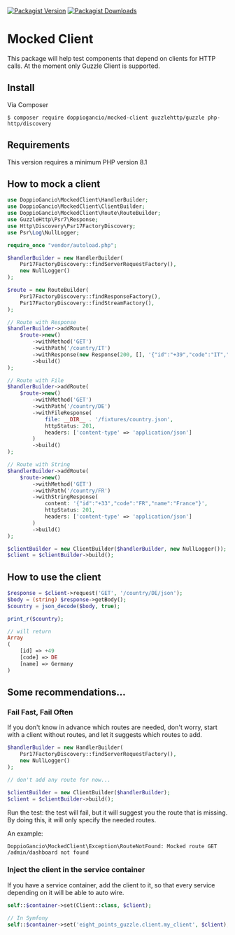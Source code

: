 [![Packagist Version](https://img.shields.io/packagist/v/doppiogancio/mocked-client)](https://packagist.org/packages/doppiogancio/mocked-client)
[![Packagist Downloads](https://img.shields.io/packagist/dm/doppiogancio/mocked-client)](https://packagist.org/packages/doppiogancio/mocked-client)

# Mocked Client
This package will help test components that depend on clients for HTTP calls. At the moment only Guzzle Client is supported.

## Install
Via Composer

```shell
$ composer require doppiogancio/mocked-client guzzlehttp/guzzle php-http/discovery
```

## Requirements
This version requires a minimum PHP version 8.1

## How to mock a client

```php
use DoppioGancio\MockedClient\HandlerBuilder;
use DoppioGancio\MockedClient\ClientBuilder;
use DoppioGancio\MockedClient\Route\RouteBuilder;
use GuzzleHttp\Psr7\Response;
use Http\Discovery\Psr17FactoryDiscovery;
use Psr\Log\NullLogger;

require_once "vendor/autoload.php";

$handlerBuilder = new HandlerBuilder(
    Psr17FactoryDiscovery::findServerRequestFactory(),
    new NullLogger()
);

$route = new RouteBuilder(
    Psr17FactoryDiscovery::findResponseFactory(),
    Psr17FactoryDiscovery::findStreamFactory(),
);

// Route with Response
$handlerBuilder->addRoute(
    $route->new()
        ->withMethod('GET')
        ->withPath('/country/IT')
        ->withResponse(new Response(200, [], '{"id":"+39","code":"IT","name":"Italy"}'))
        ->build()
);

// Route with File
$handlerBuilder->addRoute(
    $route->new()
        ->withMethod('GET')
        ->withPath('/country/DE')
        ->withFileResponse(
            file: __DIR__ . '/fixtures/country.json',
            httpStatus: 201,
            headers: ['content-type' => 'application/json']
        )
        ->build()
);

// Route with String
$handlerBuilder->addRoute(
    $route->new()
        ->withMethod('GET')
        ->withPath('/country/FR')
        ->withStringResponse(
            content: '{"id":"+33","code":"FR","name":"France"}',
            httpStatus: 201,
            headers: ['content-type' => 'application/json']
        )
        ->build()
);

$clientBuilder = new ClientBuilder($handlerBuilder, new NullLogger());
$client = $clientBuilder->build();
```

## How to use the client
```php
$response = $client->request('GET', '/country/DE/json');
$body = (string) $response->getBody();
$country = json_decode($body, true);

print_r($country);

// will return
Array
(
    [id] => +49
    [code] => DE
    [name] => Germany
)
```

## Some recommendations...
### Fail Fast, Fail Often
If you don't know in advance which routes are needed, don't worry, start with a client without routes, and let it suggests which routes to add.
```php
$handlerBuilder = new HandlerBuilder(
    Psr17FactoryDiscovery::findServerRequestFactory(),
    new NullLogger()
);

// don't add any route for now...

$clientBuilder = new ClientBuilder($handlerBuilder);
$client = $clientBuilder->build();
```

Run the test: the test will fail, but it will suggest you the route that is missing. 
By doing this, it will only specify the needed routes.

An example:
```shell 
DoppioGancio\MockedClient\Exception\RouteNotFound: Mocked route GET /admin/dashboard not found
```

### Inject the client in the service container
If you have a service container, add the client to it, so that every service depending on it will be able to auto wire.
```php
self::$container->set(Client::class, $client);

// In Symfony
self::$container->set('eight_points_guzzle.client.my_client', $client);
```

